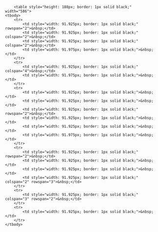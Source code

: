 
        <table style="height: 188px; border: 1px solid black;" width="586">
    <tbody>
        <tr>
            <td style="width: 91.925px; border: 1px solid black;" rowspan="2">&nbsp;</td>
            <td style="width: 91.925px; border: 1px solid black;" colspan="2">&nbsp;</td>
            <td style="width: 91.925px; border: 1px solid black;" colspan="2">&nbsp;</td>
            <td style="width: 91.975px; border: 1px solid black;">&nbsp;</td>
        </tr>
        <tr>
            <td style="width: 91.925px; border: 1px solid black;" colspan="4">&nbsp;</td>
            <td style="width: 91.975px; border: 1px solid black;">&nbsp;</td>
        </tr>
        <tr>
            <td style="width: 91.925px; border: 1px solid black;">&nbsp;</td>
            <td style="width: 91.925px; border: 1px solid black;">&nbsp;</td>
            <td style="width: 91.925px; border: 1px solid black;" rowspan="2">&nbsp;</td>
            <td style="width: 91.925px; border: 1px solid black;">&nbsp;</td>
            <td style="width: 91.925px; border: 1px solid black;">&nbsp;</td>
            <td style="width: 91.975px; border: 1px solid black;">&nbsp;</td>
        </tr>
        <tr>
            <td style="width: 91.925px; border: 1px solid black;" rowspan="2">&nbsp;</td>
            <td style="width: 91.925px; border: 1px solid black;">&nbsp;</td>
            <td style="width: 91.925px; border: 1px solid black;">&nbsp;</td>
            <td style="width: 91.925px; border: 1px solid black;" colspan="2" rowspan="3">&nbsp;</td>
        </tr>
        <tr>
            <td style="width: 91.925px; border: 1px solid black;" colspan="3" rowspan="2">&nbsp;</td>
        </tr>
        <tr>
            <td style="width: 91.925px; border: 1px solid black;">&nbsp;</td>
        </tr>
    </tbody>
</table>
